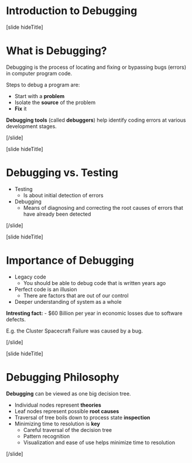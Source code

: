 # Introduction to Debugging

[slide hideTitle]

# What is Debugging?

Debugging is the process of locating and fixing or bypassing bugs (errors) in computer program code.

Steps to debug a program are:
- Start with a **problem**
- Isolate the **source** of the problem
- **Fix** it

**Debugging tools** (called **debuggers**) help identify coding errors at various development stages.

[/slide]

[slide hideTitle]

# Debugging vs. Testing

- Testing
    - Is about initial detection of errors
- Debugging
    - Means of diagnosing and correcting the root causes of errors that have already been detected

[/slide]

[slide hideTitle]

# Importance of Debugging

- Legacy code
    - You should be able to debug code that is written years ago
- Perfect code is an illusion
    - There are factors that are out of our control
- Deeper understanding of system as a whole

**Intresting fact:** - $60 Billion per year in economic losses due to software defects.

E.g. the Cluster Spacecraft Failure was caused by a bug.

[/slide]

[slide hideTitle]

# Debugging Philosophy

**Debugging** can be viewed as one big decision tree.

- Individual nodes represent **theories**
- Leaf nodes represent possible **root causes**
- Traversal of tree boils down to process state **inspection**
- Minimizing time to resolution is **key**
    - Careful traversal of the decision tree
    - Pattern recognition
    - Visualization and ease of use helps minimize time to resolution

[/slide]
